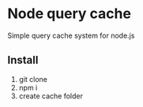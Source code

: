 # Node query cache

Simple query cache system for node.js

## Install

1. git clone
2. npm i
3. create cache folder
